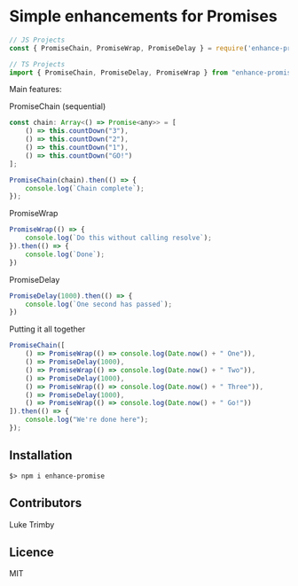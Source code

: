 # Simple enhancements for Promises #

```js
// JS Projects
const { PromiseChain, PromiseWrap, PromiseDelay } = require('enhance-promise');

// TS Projects
import { PromiseChain, PromiseDelay, PromiseWrap } from "enhance-promise";
```

Main features:

PromiseChain (sequential)
```js
const chain: Array<() => Promise<any>> = [
	() => this.countDown("3"),
	() => this.countDown("2"),
	() => this.countDown("1"),
	() => this.countDown("GO!")
];

PromiseChain(chain).then(() => {
	console.log(`Chain complete`);
});
```

PromiseWrap
```js
PromiseWrap(() => {
	console.log(`Do this without calling resolve`);
}).then(() => {
	console.log(`Done`);
})
```

PromiseDelay
```js
PromiseDelay(1000).then(() => {
	console.log(`One second has passed`);
})
```

Putting it all together
```js
PromiseChain([
    () => PromiseWrap(() => console.log(Date.now() + " One")),
    () => PromiseDelay(1000),
    () => PromiseWrap(() => console.log(Date.now() + " Two")),
    () => PromiseDelay(1000),
    () => PromiseWrap(() => console.log(Date.now() + " Three")),
    () => PromiseDelay(1000),
    () => PromiseWrap(() => console.log(Date.now() + " Go!"))
]).then(() => {
    console.log("We're done here");
});
```


## Installation ##

	$> npm i enhance-promise


## Contributors ##

Luke Trimby


## Licence ##

MIT
